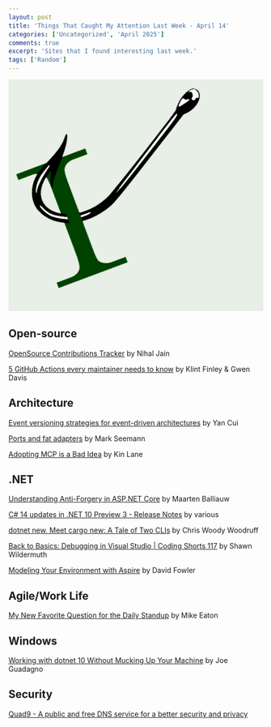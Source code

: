```yaml
---
layout: post
title: 'Things That Caught My Attention Last Week - April 14'
categories: ['Uncategorized', 'April 2025']
comments: true
excerpt: 'Sites that I found interesting last week.'
tags: ['Random']
---
```

![caught-my-i](../assets/caught-i.png)

## Open-source

[OpenSource Contributions Tracker](https://github.com/NihalJain/opensource-contributions-tracker/?tab=readme-ov-file) by Nihal Jain

[5 GitHub Actions every maintainer needs to know](https://github.blog/open-source/maintainers/5-github-actions-every-maintainer-needs-to-know/) by Klint Finley & Gwen Davis

## Architecture

[Event versioning strategies for event-driven architectures](https://theburningmonk.com/2025/04/event-versioning-strategies-for-event-driven-architectures/) by Yan Cui

[Ports and fat adapters](https://blog.ploeh.dk/2025/04/01/ports-and-fat-adapters/) by Mark Seemann

[Adopting MCP is a Bad Idea](https://apievangelist.com/2025/04/09/adopting-mcp-is-a-bad-idea/) by Kin Lane

## .NET

[Understanding Anti-Forgery in ASP.NET Core](https://blog.duendesoftware.com/posts/20250325-understanding-antiforgery-in-aspnetcore/) by Maarten Balliauw

[C# 14 updates in .NET 10 Preview 3 - Release Notes](https://github.com/dotnet/core/blob/main/release-notes%2F10.0%2Fpreview%2Fpreview3%2Fcsharp.md) by various

[dotnet new, Meet cargo new: A Tale of Two CLIs](https://woodruff.dev/dotnet-new-meet-cargo-new-a-tale-of-two-clis/) by Chris Woody Woodruff

[Back to Basics: Debugging in Visual Studio | Coding Shorts 117](https://youtube.com/watch?v=ta08IEQcyxU) by Shawn Wildermuth

[Modeling Your Environment with Aspire](https://medium.com/@davidfowl/modeling-your-environment-with-aspire-24e986752485) by David Fowler

<!--## Design

## Mobile
-->

## Agile/Work Life

[My New Favorite Question for the Daily Standup](https://samestuffdifferentday.net/2025/03/24/standup-revisited/) by Mike Eaton

## Windows

[Working with dotnet 10 Without Mucking Up Your Machine](https://www.josephguadagno.net/2025/03/27/working-with-dotnet-10-without-mucking-up-your-machine) by Joe Guadagno

## Security

[Quad9 - A public and free DNS service for a better security and privacy](https://www.quad9.net/)
